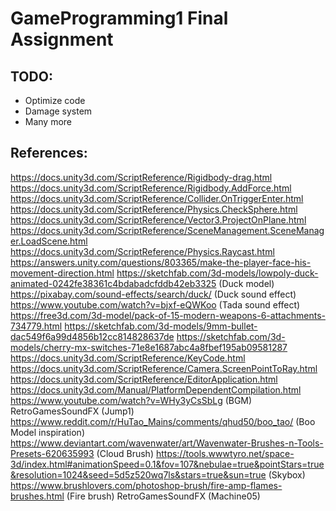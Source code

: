 # GameProgramming1 Final Assignment

## TODO:
- Optimize code
- Damage system
- Many more

## References:
https://docs.unity3d.com/ScriptReference/Rigidbody-drag.html
https://docs.unity3d.com/ScriptReference/Rigidbody.AddForce.html
https://docs.unity3d.com/ScriptReference/Collider.OnTriggerEnter.html
https://docs.unity3d.com/ScriptReference/Physics.CheckSphere.html
https://docs.unity3d.com/ScriptReference/Vector3.ProjectOnPlane.html
https://docs.unity3d.com/ScriptReference/SceneManagement.SceneManager.LoadScene.html
https://docs.unity3d.com/ScriptReference/Physics.Raycast.html
https://answers.unity.com/questions/803365/make-the-player-face-his-movement-direction.html
https://sketchfab.com/3d-models/lowpoly-duck-animated-0242fe38361c4bdabadcfddb42eb3325 (Duck model)
https://pixabay.com/sound-effects/search/duck/ (Duck sound effect)
https://www.youtube.com/watch?v=bjxf-eQWKoo (Tada sound effect)
https://free3d.com/3d-model/pack-of-15-modern-weapons-6-attachments-734779.html
https://sketchfab.com/3d-models/9mm-bullet-dac549f6a99d4856b12cc814828637de
https://sketchfab.com/3d-models/cherry-mx-switches-71e8e1687abc4a8fbef195ab09581287
https://docs.unity3d.com/ScriptReference/KeyCode.html
https://docs.unity3d.com/ScriptReference/Camera.ScreenPointToRay.html
https://docs.unity3d.com/ScriptReference/EditorApplication.html
https://docs.unity3d.com/Manual/PlatformDependentCompilation.html
https://www.youtube.com/watch?v=WHy3yCsSbLg (BGM)
RetroGamesSoundFX (Jump1)
https://www.reddit.com/r/HuTao_Mains/comments/qhud50/boo_tao/ (Boo Model inspiration)
https://www.deviantart.com/wavenwater/art/Wavenwater-Brushes-n-Tools-Presets-620635993 (Cloud Brush)
https://tools.wwwtyro.net/space-3d/index.html#animationSpeed=0.1&fov=107&nebulae=true&pointStars=true&resolution=1024&seed=5d5z520wq7ls&stars=true&sun=true (Skybox)
https://www.brushlovers.com/photoshop-brush/fire-amp-flames-brushes.html (Fire brush)
RetroGamesSoundFX (Machine05)